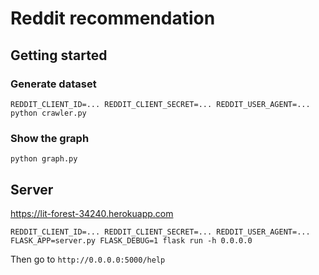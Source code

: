 # Reddit recommendation

## Getting started

### Generate dataset

`REDDIT_CLIENT_ID=... REDDIT_CLIENT_SECRET=... REDDIT_USER_AGENT=... python crawler.py`

### Show the graph

`python graph.py`

## Server

https://lit-forest-34240.herokuapp.com

`REDDIT_CLIENT_ID=... REDDIT_CLIENT_SECRET=... REDDIT_USER_AGENT=... FLASK_APP=server.py FLASK_DEBUG=1 flask run -h 0.0.0.0`

Then go to `http://0.0.0.0:5000/help`